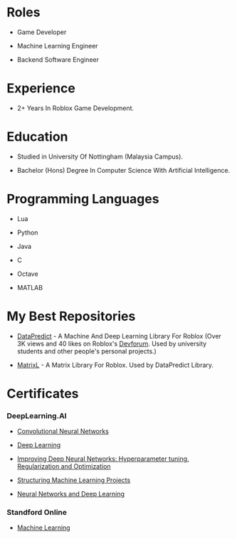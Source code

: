 # Roles

* Game Developer
  
* Machine Learning Engineer

* Backend Software Engineer

# Experience

* 2+ Years In Roblox Game Development.

# Education

* Studied in University Of Nottingham (Malaysia Campus).

* Bachelor (Hons) Degree In Computer Science With Artificial Intelligence.

# Programming Languages

* Lua

* Python

* Java

* C

* Octave

* MATLAB

# My Best Repositories

* [DataPredict](https://github.com/AqwamCreates/DataPredict) - A Machine And Deep Learning Library For Roblox (Over 3K views and 40 likes on Roblox's [Devforum](https://devforum.roblox.com/t/beta12-models-datapredict-or-mdll-machine-and-deep-learning-library-includes-optimizers-retrainable-models-and-more/2196446?u=myoriginsworkshop). Used by university students and other people's personal projects.)

* [MatrixL](https://github.com/AqwamCreates/MatrixL) - A Matrix Library For Roblox. Used by DataPredict Library.
# Certificates

### DeepLearning.AI

* [Convolutional Neural Networks](coursera.org/verify/ZZS8TFAGGNW9)

* [Deep Learning](coursera.org/verify/specialization/3SJFZM7ZPDZS)

* [Improving Deep Neural Networks: Hyperparameter tuning, Regularization and Optimization](coursera.org/verify/8RFGAXVK2THQ) 

* [Structuring Machine Learning Projects](coursera.org/verify/4UHVY7NJW59F)

* [Neural Networks and Deep Learning](coursera.org/verify/2X6P8CLXGCAY)

### Standford Online

* [Machine Learning](coursera.org/verify/MGYTY9BKB76A)
